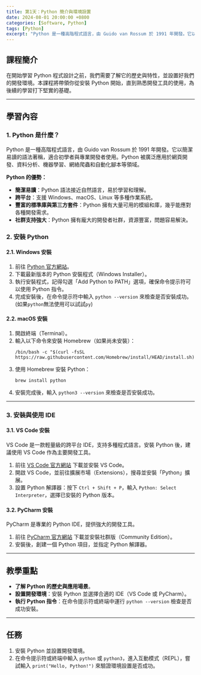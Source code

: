 ```yaml
---
title: 第1天：Python 簡介與環境設置
date: 2024-08-01 20:00:00 +0800
categories: [Software, Python]
tags: [Python] 
excerpt: "Python 是一種高階程式語言，由 Guido van Rossum 於 1991 年開發。它以簡潔易讀的語法著稱，適合初學者與專業開發者使用。Python 被廣泛應用於網頁開發、資料分析、機器學習、網絡爬蟲和自動化腳本等領域"
---
```


## 課程簡介
在開始學習 Python 程式設計之前，我們需要了解它的歷史與特性，並設置好我們的開發環境。本課程將帶領你從安裝 Python 開始，直到熟悉開發工具的使用，為後續的學習打下堅實的基礎。

---

## 學習內容

### 1. Python 是什麼？
Python 是一種高階程式語言，由 Guido van Rossum 於 1991 年開發。它以簡潔易讀的語法著稱，適合初學者與專業開發者使用。Python 被廣泛應用於網頁開發、資料分析、機器學習、網絡爬蟲和自動化腳本等領域。

**Python 的優勢：**
- **簡潔易讀**：Python 語法接近自然語言，易於學習和理解。
- **跨平台**：支援 Windows、macOS、Linux 等多種作業系統。
- **豐富的標準庫與第三方套件**：Python 擁有大量可用的模組和庫，幾乎能應對各種開發需求。
- **社群支持強大**：Python 擁有龐大的開發者社群，資源豐富，問題容易解決。

### 2. 安裝 Python

#### 2.1. Windows 安裝
1. 前往 [Python 官方網站](https://www.python.org/)。
2. 下載最新版本的 Python 安裝程式（Windows Installer）。
3. 執行安裝程式，記得勾選「Add Python to PATH」選項，確保命令提示符可以使用 Python 指令。
4. 完成安裝後，在命令提示符中輸入 `python --version` 來檢查是否安裝成功。(如果`python`無法使用可以試試`py`)

#### 2.2. macOS 安裝
1. 開啟終端（Terminal）。
2. 輸入以下命令來安裝 Homebrew（如果尚未安裝）：
   ```
   /bin/bash -c "$(curl -fsSL https://raw.githubusercontent.com/Homebrew/install/HEAD/install.sh)"
   ```
3. 使用 Homebrew 安裝 Python：
   ```
   brew install python
   ```
4. 安裝完成後，輸入 `python3 --version` 來檢查是否安裝成功。

---

### 3. 安裝與使用 IDE

#### 3.1. VS Code 安裝
VS Code 是一款輕量級的跨平台 IDE，支持多種程式語言。安裝 Python 後，建議使用 VS Code 作為主要開發工具。

1. 前往 [VS Code 官方網站](https://code.visualstudio.com/) 下載並安裝 VS Code。
2. 開啟 VS Code，並前往擴展市場（Extensions），搜尋並安裝「Python」擴展。
3. 設置 Python 解譯器：按下 `Ctrl + Shift + P`，輸入 `Python: Select Interpreter`，選擇已安裝的 Python 版本。

#### 3.2. PyCharm 安裝
PyCharm 是專業的 Python IDE，提供強大的開發工具。

1. 前往 [PyCharm 官方網站](https://www.jetbrains.com/pycharm/) 下載並安裝社群版（Community Edition）。
2. 安裝後，創建一個 Python 項目，並指定 Python 解譯器。

---

## 教學重點
- **了解 Python 的歷史與應用場景**。
- **設置開發環境**：安裝 Python 並選擇合適的 IDE（VS Code 或 PyCharm）。
- **執行 Python 指令**：在命令提示符或終端中運行 `python --version` 檢查是否成功安裝。

---

## 任務
1. 安裝 Python 並設置開發環境。
2. 在命令提示符或終端中輸入 `python` 或 `python3`，進入互動模式（REPL），嘗試輸入 `print("Hello, Python!")` 來驗證環境設置是否成功。

